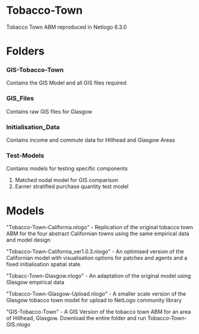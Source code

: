 # Tobacco-Town

Tobacco Town ABM reproduced in Netlogo 6.3.0

# Folders
### GIS-Tobacco-Town 
Contains the GIS Model and all GIS files required
### GIS_Files
Contains raw GIS files for Glasgow 
### Initialisation_Data
Contains income and commute data for Hillhead and Glasgow Areas
### Test-Models
Contains models for testing specific components 
1) Matched nodal model for GIS comparison
2) Earner stratified purchase quantity test model 

# Models

"Tobacco-Town-California.nlogo" - Replication of the original tobacco town ABM for the four abstract Californian towns using the same empirical data and model design

"Tobacco-Town-California_ver1.0.3.nlogo" - An optimised version of the Californian model with visualisation options for patches and agents and a fixed initialisation spatial state

"Tobacc-Town-Glasgow.nlogo" - An adaptation of the original model using Glasgow empirical data

"Tobacco-Town-Glasgow-Upload.nlogo" - A smaller scale version of the Glasgow tobacco town model for upload to NetLogo community library

"GIS-Tobacco-Town" - A GIS Version of the tobacco town ABM for an area of Hillhead, Glasgow. Download the entire folder and run Tobacco-Town-GIS.nlogo

